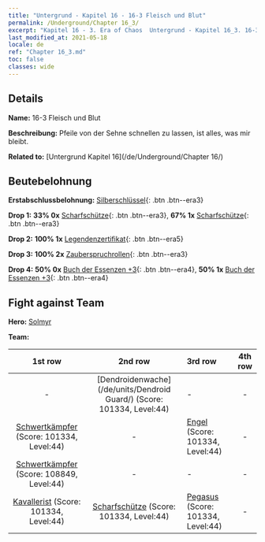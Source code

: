 ```yaml
---
title: "Untergrund - Kapitel 16 - 16-3 Fleisch und Blut"
permalink: /Underground/Chapter 16_3/
excerpt: "Kapitel 16 - 3. Era of Chaos  Untergrund - Kapitel 16_3. 16-3 Fleisch und Blut"
last_modified_at: 2021-05-18
locale: de
ref: "Chapter 16_3.md"
toc: false
classes: wide
---
```


## Details

 **Name:** 16-3 Fleisch und Blut

 **Beschreibung:** Pfeile von der Sehne schnellen zu lassen, ist alles, was mir bleibt.

 **Related to:** [Untergrund Kapitel 16](/de/Underground/Chapter 16/)

## Beutebelohnung

 **Erstabschlussbelohnung:** [Silberschlüssel](/ItemsDE/con_693/){: .btn .btn--era3}

 **Drop 1:** **33% 0x** [Scharfschütze](/ItemsDE/unt_191/){: .btn .btn--era3}, **67% 1x** [Scharfschütze](/ItemsDE/unt_191/){: .btn .btn--era3}

 **Drop 2:** **100% 1x** [Legendenzertifikat](/ItemsDE/mat_67/){: .btn .btn--era5}

 **Drop 3:** **100% 2x** [Zauberspruchrollen](/ItemsDE/con_694/){: .btn .btn--era3}

 **Drop 4:** **50% 0x** [Buch der Essenzen +3](/ItemsDE/mat_60/){: .btn .btn--era4}, **50% 1x** [Buch der Essenzen +3](/ItemsDE/mat_60/){: .btn .btn--era4}


## Fight against Team
 **Hero:** [Solmyr](/de/heroes/Solmyr/)

 **Team:**


  | 1st row | 2nd row | 3rd row | 4th row |
  |:----:|:----:|:----|:----:|
  | - | [Dendroidenwache](/de/units/Dendroid Guard/) (Score: 101334, Level:44)  | - | - |
  | [Schwertkämpfer](/de/units/Swordsman/) (Score: 101334, Level:44)  | - | [Engel](/de/units/Angel/) (Score: 101334, Level:44)  | - |
  | [Schwertkämpfer](/de/units/Swordsman/) (Score: 108849, Level:44)  | - | - | - |
  | [Kavallerist](/de/units/Cavalier/) (Score: 101334, Level:44)  | [Scharfschütze](/de/units/Marksman/) (Score: 101334, Level:44)  | [Pegasus](/de/units/Pegasus/) (Score: 101334, Level:44)  | - |


